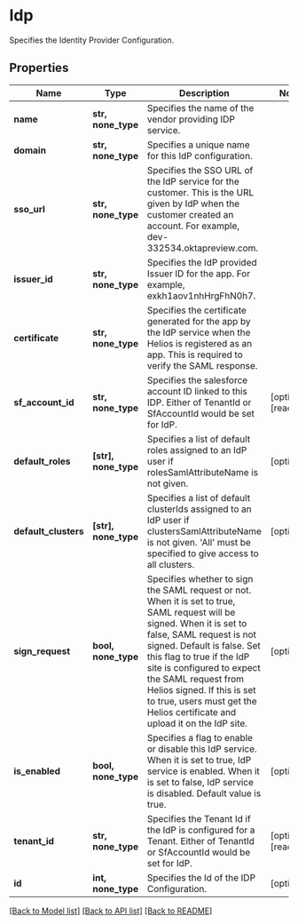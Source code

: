 # Idp

Specifies the Identity Provider Configuration.

## Properties
Name | Type | Description | Notes
------------ | ------------- | ------------- | -------------
**name** | **str, none_type** | Specifies the name of the vendor providing IDP service. | 
**domain** | **str, none_type** | Specifies a unique name for this IdP configuration. | 
**sso_url** | **str, none_type** | Specifies the SSO URL of the IdP service for the customer. This is the URL given by IdP when the customer created an account. For example, dev-332534.oktapreview.com. | 
**issuer_id** | **str, none_type** | Specifies the IdP provided Issuer ID for the app. For example, exkh1aov1nhHrgFhN0h7. | 
**certificate** | **str, none_type** | Specifies the certificate generated for the app by the IdP service when the Helios is registered as an app. This is required to verify the SAML response. | 
**sf_account_id** | **str, none_type** | Specifies the salesforce account ID linked to this IDP. Either of TenantId or SfAccountId would be set for IdP. | [optional] [readonly] 
**default_roles** | **[str], none_type** | Specifies a list of default roles assigned to an IdP user if rolesSamlAttributeName is not given. | [optional] 
**default_clusters** | **[str], none_type** | Specifies a list of default clusterIds assigned to an IdP user if clustersSamlAttributeName is not given. &#39;All&#39; must be specified to give access to all clusters. | [optional] 
**sign_request** | **bool, none_type** | Specifies whether to sign the SAML request or not. When it is set to true, SAML request will be signed. When it is set to false, SAML request is not signed. Default is false. Set this flag to true if the IdP site is configured to expect the SAML request from Helios signed. If this is set to true, users must get the Helios certificate and upload it on the IdP site. | [optional] 
**is_enabled** | **bool, none_type** | Specifies a flag to enable or disable this IdP service. When it is set to true, IdP service is enabled. When it is set to false, IdP service is disabled. Default value is true. | [optional] 
**tenant_id** | **str, none_type** | Specifies the Tenant Id if the IdP is configured for a Tenant. Either of TenantId or SfAccountId would be set for IdP. | [optional] [readonly] 
**id** | **int, none_type** | Specifies the Id of the IDP Configuration. | [optional] 

[[Back to Model list]](../README.md#documentation-for-models) [[Back to API list]](../README.md#documentation-for-api-endpoints) [[Back to README]](../README.md)


